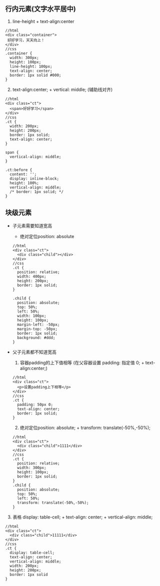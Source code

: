 ## 行内元素(文字水平居中)
1. line-height + text-align:center
```
//html
<div class="container">
 好好学习，天天向上！
</div>
//css
.container {
  width: 300px;
  height: 100px;
  line-height: 100px;
  text-align: center; 
  border: 1px solid #000;
}
```

2. text-align:center; + vertical: middle; (辅助线对齐)
```
//html
<div class="ct">
  <span>好好学习</span> 
</div>
//css
.ct {
  width: 200px;
  height: 200px;
  border: 1px solid;
  text-align: center;
}

span {
  vertical-align: middle; 
}

.ct:before {  
  content: '';
  display: inline-block;
  height: 100%;
  vertical-align: middle; 
  /* border: 1px solid; */
}
```

## 块级元素
- 子元素需要知道宽高
  - 绝对定位position: absolute 
  ```
  //html
  <div class="ct">
    <div class="child"></div>
  </div>
  //css
  .ct {
    position: relative;
    width: 400px;
    height: 200px;
    border: 1px solid;
  }

  .child {
    position: absolute;
    top: 50%;
    left: 50%;
    width: 100px;
    height: 100px;
    margin-left: -50px;
    margin-top: -50px;
    border: 1px solid;
    background: #ddd;
  }
  ```
  
- 父子元素都不知道宽高
  1. 容器padding的上下值相等 (在父容器设置 padding: 指定值 0; + text-align:center;)
  ```
  //html
  <div class="ct">
    <p>设置padding上下相等</p>
  </div>
  //css
  .ct {
    padding: 50px 0;
    text-align: center;
    border: 1px solid;
  }
  ```
  
  2. 绝对定位position: absolute; + transform: translate(-50%,-50%);
  ```
  //html
  <div class="ct">
    <div class="child">1111</div>
  </div>
  //css
  .ct {
    position: relative;
    width: 300px;
    height: 100px;
    border: 1px solid;
  }
  .child {
    position: absolute;
    top: 50%;
    left: 50%;
    transform: translate(-50%,-50%);
  }
  ```
  
   3.  表格 display: table-cell; + text-align: center; + vertical-align: middle;
   ```
   //html
   <div class="ct">
     <div class="child">11111</div>
   </div>
   //css
   .ct {
     display: table-cell;
     text-align: center;
     vertical-align: middle;
     width: 200px;
     height: 200px;
     border: 1px solid
   }
   ```
  



